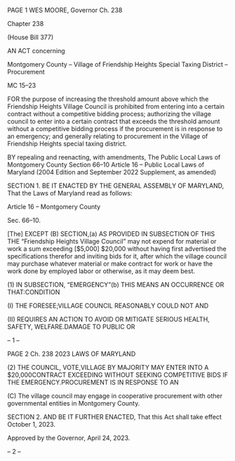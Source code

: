 PAGE 1
WES MOORE, Governor Ch. 238

Chapter 238

(House Bill 377)

AN ACT concerning

Montgomery County – Village of Friendship Heights Special Taxing District
– Procurement

MC 15–23

FOR the purpose of increasing the threshold amount above which the Friendship Heights
Village Council is prohibited from entering into a certain contract without a
competitive bidding process; authorizing the village council to enter into a certain
contract that exceeds the threshold amount without a competitive bidding process if
the procurement is in response to an emergency; and generally relating to
procurement in the Village of Friendship Heights special taxing district.

BY repealing and reenacting, with amendments,
The Public Local Laws of Montgomery County
Section 66–10
Article 16 – Public Local Laws of Maryland
(2004 Edition and September 2022 Supplement, as amended)

SECTION 1. BE IT ENACTED BY THE GENERAL ASSEMBLY OF MARYLAND,
That the Laws of Maryland read as follows:

Article 16 – Montgomery County

Sec. 66–10.

[The] EXCEPT (B) SECTION,(a) AS PROVIDED IN SUBSECTION OF THIS THE
“Friendship Heights Village Council” may not expend for material or work a sum exceeding
[$5,000] $20,000 without having first advertised the specifications therefor and inviting
bids for it, after which the village council may purchase whatever material or make contract
for work or have the work done by employed labor or otherwise, as it may deem best.

(1) IN SUBSECTION, “EMERGENCY”(b) THIS MEANS AN OCCURRENCE OR
THAT:CONDITION

(I) THE FORESEE;VILLAGE COUNCIL REASONABLY COULD NOT
AND

(II) REQUIRES AN ACTION TO AVOID OR MITIGATE SERIOUS
HEALTH, SAFETY, WELFARE.DAMAGE TO PUBLIC OR

– 1 –

PAGE 2
Ch. 238 2023 LAWS OF MARYLAND

(2) THE COUNCIL, VOTE,VILLAGE BY MAJORITY MAY ENTER INTO A
$20,000CONTRACT EXCEEDING WITHOUT SEEKING COMPETITIVE BIDS IF THE
EMERGENCY.PROCUREMENT IS IN RESPONSE TO AN

(C) The village council may engage in cooperative procurement with other
governmental entities in Montgomery County.

SECTION 2. AND BE IT FURTHER ENACTED, That this Act shall take effect
October 1, 2023.

Approved by the Governor, April 24, 2023.

– 2 –